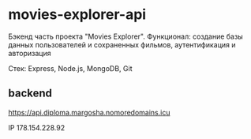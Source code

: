 # movies-explorer-api

Бэкенд часть проекта "Movies Explorer".
Функционал: создание базы данных пользователей и сохраненных фильмов, аутентификация и авторизация

Стек: Express, Node.js, MongoDB, Git

## backend
https://api.diploma.margosha.nomoredomains.icu

IP 178.154.228.92
